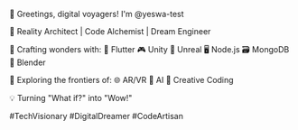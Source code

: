 👋 Greetings, digital voyagers! I'm @yeswa-test

🔮 Reality Architect | Code Alchemist | Dream Engineer

🚀 Crafting wonders with:
   📱 Flutter  🎮 Unity  🌠 Unreal  🖥️ Node.js
   🗃️ MongoDB  🎨 Blender

👀 Exploring the frontiers of:
   🌐 AR/VR  🤖 AI  🌈 Creative Coding

💡 Turning "What if?" into "Wow!"

#TechVisionary #DigitalDreamer #CodeArtisan

